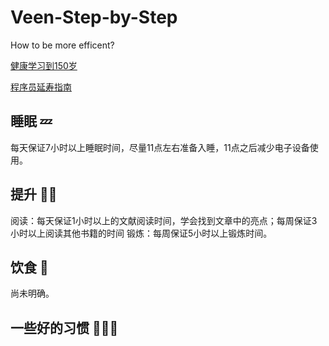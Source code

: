 # Veen-Step-by-Step
How to be more efficent? 

[健康学习到150岁](https://github.com/zijie0/HumanSystemOptimization)

[程序员延寿指南](https://github.com/geekan/HowToLiveLonger)

## 睡眠 💤

每天保证7小时以上睡眠时间，尽量11点左右准备入睡，11点之后减少电子设备使用。

## 提升 🧘🏻

阅读：每天保证1小时以上的文献阅读时间，学会找到文章中的亮点；每周保证3小时以上阅读其他书籍的时间
锻炼：每周保证5小时以上锻炼时间。

## 饮食 🥦

尚未明确。

## 一些好的习惯 🏊🏼‍♂️

